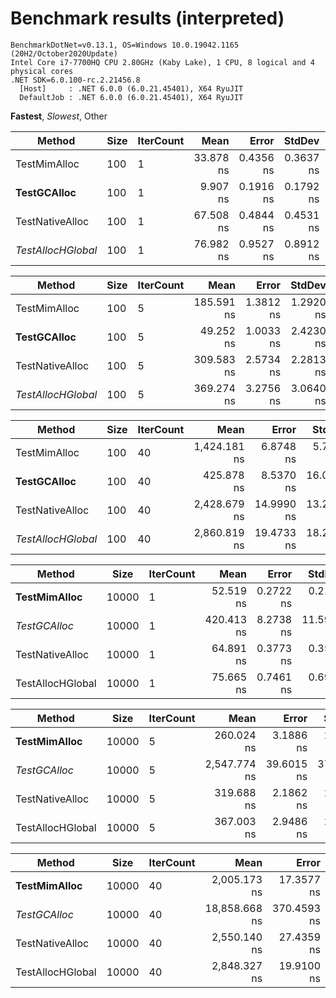 # Benchmark results (interpreted)

```
BenchmarkDotNet=v0.13.1, OS=Windows 10.0.19042.1165 (20H2/October2020Update)
Intel Core i7-7700HQ CPU 2.80GHz (Kaby Lake), 1 CPU, 8 logical and 4 physical cores
.NET SDK=6.0.100-rc.2.21456.8
  [Host]     : .NET 6.0.0 (6.0.21.45401), X64 RyuJIT
  DefaultJob : .NET 6.0.0 (6.0.21.45401), X64 RyuJIT
```

**Fastest**, *Slowest*, Other

|           Method |  Size | IterCount |          Mean |       Error |      StdDev |        Median |
|----------------- |------ |---------- |--------------:|------------:|------------:|--------------:|
|     TestMimAlloc |   100 |         1 |     33.878 ns |   0.4356 ns |   0.3637 ns |     33.857 ns |
|  **TestGCAlloc** |   100 |         1 |      9.907 ns |   0.1916 ns |   0.1792 ns |      9.868 ns |
|  TestNativeAlloc |   100 |         1 |     67.508 ns |   0.4844 ns |   0.4531 ns |     67.457 ns |
| *TestAllocHGlobal* |   100 |         1 |     76.982 ns |   0.9527 ns |   0.8912 ns |     76.801 ns |

|           Method |  Size | IterCount |          Mean |       Error |      StdDev |        Median |
|----------------- |------ |---------- |--------------:|------------:|------------:|--------------:|
|     TestMimAlloc |   100 |         5 |    185.591 ns |   1.3812 ns |   1.2920 ns |    185.432 ns |
|  **TestGCAlloc** |   100 |         5 |     49.252 ns |   1.0033 ns |   2.4230 ns |     48.039 ns |
|  TestNativeAlloc |   100 |         5 |    309.583 ns |   2.5734 ns |   2.2813 ns |    309.960 ns |
| *TestAllocHGlobal* |   100 |         5 |    369.274 ns |   3.2756 ns |   3.0640 ns |    369.336 ns |

|           Method |  Size | IterCount |          Mean |       Error |      StdDev |        Median |
|----------------- |------ |---------- |--------------:|------------:|------------:|--------------:|
|     TestMimAlloc |   100 |        40 |  1,424.181 ns |   6.8748 ns |   5.7407 ns |  1,424.507 ns |
|  **TestGCAlloc** |   100 |        40 |    425.878 ns |   8.5370 ns |  16.0346 ns |    420.189 ns |
|  TestNativeAlloc |   100 |        40 |  2,428.679 ns |  14.9990 ns |  13.2963 ns |  2,427.448 ns |
| *TestAllocHGlobal* |   100 |        40 |  2,860.819 ns |  19.4733 ns |  18.2153 ns |  2,861.133 ns |

|           Method |  Size | IterCount |          Mean |       Error |      StdDev |        Median |
|----------------- |------ |---------- |--------------:|------------:|------------:|--------------:|
| **TestMimAlloc** | 10000 |         1 |     52.519 ns |   0.2722 ns |   0.2125 ns |     52.532 ns |
|      *TestGCAlloc* | 10000 |         1 |    420.413 ns |   8.2738 ns |  11.5987 ns |    418.140 ns |
|  TestNativeAlloc | 10000 |         1 |     64.891 ns |   0.3773 ns |   0.3529 ns |     64.832 ns |
| TestAllocHGlobal | 10000 |         1 |     75.665 ns |   0.7461 ns |   0.6979 ns |     75.727 ns |

|           Method |  Size | IterCount |          Mean |       Error |      StdDev |        Median |
|----------------- |------ |---------- |--------------:|------------:|------------:|--------------:|
| **TestMimAlloc** | 10000 |         5 |    260.024 ns |   3.1886 ns |   2.9826 ns |    259.569 ns |
|      *TestGCAlloc* | 10000 |         5 |  2,547.774 ns |  39.6015 ns |  37.0433 ns |  2,549.163 ns |
|  TestNativeAlloc | 10000 |         5 |    319.688 ns |   2.1862 ns |   2.0450 ns |    319.809 ns |
| TestAllocHGlobal | 10000 |         5 |    367.003 ns |   2.9486 ns |   2.6139 ns |    366.703 ns |

|           Method |  Size | IterCount |          Mean |       Error |      StdDev |        Median |
|----------------- |------ |---------- |--------------:|------------:|------------:|--------------:|
| **TestMimAlloc** | 10000 |        40 |  2,005.173 ns |  17.3577 ns |  15.3871 ns |  2,004.121 ns |
|      *TestGCAlloc* | 10000 |        40 | 18,858.668 ns | 370.4593 ns | 969.4273 ns | 18,456.676 ns |
|  TestNativeAlloc | 10000 |        40 |  2,550.140 ns |  27.4359 ns |  25.6636 ns |  2,545.568 ns |
| TestAllocHGlobal | 10000 |        40 |  2,848.327 ns |  19.9100 ns |  17.6497 ns |  2,848.032 ns |
